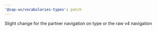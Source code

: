 ```yaml
---
'@sap-ux/vocabularies-types': patch
---
```


Slight change for the partner navigation on type or the raw v4 navigation
